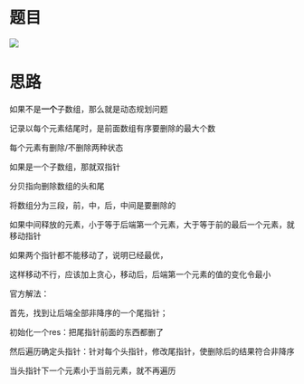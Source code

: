 # 题目

![](pics/230325-1547/img-2023-03-25-15-36-33.png)

# 思路

如果不是**一个**子数组，那么就是动态规划问题

记录以每个元素结尾时，是前面数组有序要删除的最大个数

每个元素有删除/不删除两种状态

如果是一个子数组，那就双指针

分贝指向删除数组的头和尾

将数组分为三段，前，中，后，中间是要删除的

如果中间释放的元素，小于等于后端第一个元素，大于等于前的最后一个元素，就移动指针

如果两个指针都不能移动了，说明已经最优，

这样移动不行，应该加上贪心，移动后，后端第一个元素的值的变化令最小

官方解法：

首先，找到让后端全部非降序的一个尾指针；

初始化一个res：把尾指针前面的东西都删了

然后遍历确定头指针：针对每个头指针，修改尾指针，使删除后的结果符合非降序

当头指针下一个元素小于当前元素，就不再遍历